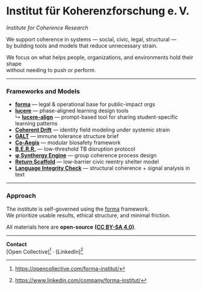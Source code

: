 # Institut für Koherenzforschung e. V.  
*Institute for Coherence Research*

We support coherence in systems — social, civic, legal, structural —  
by building tools and models that reduce unnecessary strain.

We focus on what helps people, organizations, and environments hold their shape  
without needing to push or perform.

---

### Frameworks and Models

- [**forma**](documents/statue) — legal & operational base for public-impact orgs  
- [**lucere**](public/education/lucere) — phase-aligned learning design tools  
  ↳ [**lucere-align**](public/education/lucere-align) — prompt-based tool for sharing student-specific learning patterns
- [**Coherent Drift**](public/cognitive-social-systems) — identity field modeling under systemic strain  
- [**GALT**](public/health) — immune tolerance structure brief  
- [**Co-Aegis**](public/tech/medicine) — modular biosafety framework  
- [**B.E.R.R.**](public/health) — low-threshold TB disruption protocol 
- [**φ Synthergy Engine**](public/synthergy-engine) — group coherence process design  
- [**Return Scaffold**](public/return-scaffold) — low-barrier civic reentry shelter model  
- [**Language Integrity Check**](public/help/language-integrity-check.md) — structural coherence + signal analysis in text

---

### Approach

The institute is self-governed using the [forma](documents/statue) framework.  
We prioritize usable results, ethical structure, and minimal friction.

All materials here are **open-source** [**(CC BY-SA 4.0)**](LICENSE.md).

---

**Contact**  
[Open Collective][^1] · [LinkedIn][^2]

[^1]: https://opencollective.com/forma-institut/  
[^2]: https://www.linkedin.com/company/forma-institut/
